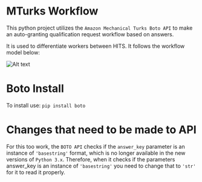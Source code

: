 # MTurks Workflow
This python project utilizes the ```Amazon Mechanical Turks Boto API``` to make an auto-granting qualification request workflow based on answers. 

It is used to differentiate workers between HITS. It follows the workflow model below:

![Alt text](https://user-images.githubusercontent.com/25187819/28787507-73559f12-75ea-11e7-8bef-0b8078718174.png "WorkFlow")


# Boto Install
To install use: ```pip install boto```


# Changes that need to be made to API
For this too work, the ```BOTO API``` checks if the ```answer_key``` parameter is an instance of ```'basestring'``` format, which is no longer available in the new versions of ```Python 3.x```. Therefore, when it checks if the parameters answer_key is an instance of ```'basestring'``` you need to change that to ```'str'``` for it to read it properly. 
